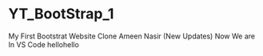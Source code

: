 # YT_BootStrap_1
My First Bootstrat Website Clone
Ameen Nasir (New Updates)
Now We are In VS Code
hellohello